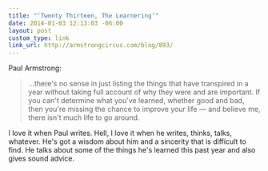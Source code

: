 ```yaml
---
title: "‘Twenty Thirteen, The Learnering’"
date: 2014-01-03 12:13:03 -06:00
layout: post
custom_type: link
link_url: http://armstrongcircus.com/blog/893/
---
```


Paul Armstrong: 

>…there's no sense in just listing the things that have transpired in a year without taking full account of why they were and are important. If you can't determine what you've learned, whether good and bad, then you're missing the chance to improve your life — and believe me, there isn't much life to go around.

I love it when Paul writes. Hell, I love it when he writes, thinks, talks, whatever. He's got a wisdom about him and a sincerity that is difficult to find. He talks about some of the things he's learned this past year and also gives sound advice.
